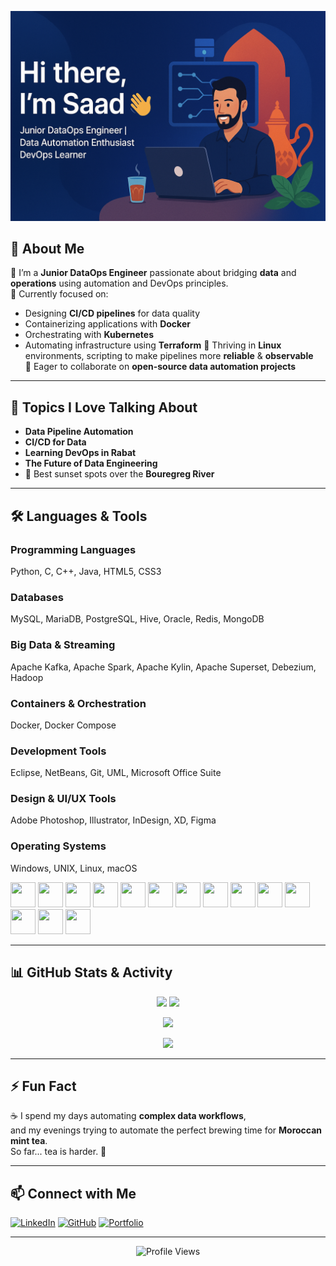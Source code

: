 <!-- Banner -->
![Saad's Banner](https://github.com/SaadkhPy/SaadkhPy/blob/main/Header.png)

## 🚀 About Me
🔭 I’m a **Junior DataOps Engineer** passionate about bridging **data** and **operations** using automation and DevOps principles.  
🌱 Currently focused on:
- Designing **CI/CD pipelines** for data quality
- Containerizing applications with **Docker**
- Orchestrating with **Kubernetes**
- Automating infrastructure using **Terraform**
🐧 Thriving in **Linux** environments, scripting to make pipelines more **reliable** & **observable**  
🤝 Eager to collaborate on **open-source data automation projects**

---

## 💬 Topics I Love Talking About
- **Data Pipeline Automation**
- **CI/CD for Data**
- **Learning DevOps in Rabat**
- **The Future of Data Engineering**
- 🌇 Best sunset spots over the **Bouregreg River**

---

## 🛠 Languages & Tools

### Programming Languages
Python, C, C++, Java, HTML5, CSS3

### Databases
MySQL, MariaDB, PostgreSQL, Hive, Oracle, Redis, MongoDB

### Big Data & Streaming
Apache Kafka, Apache Spark, Apache Kylin, Apache Superset, Debezium, Hadoop

### Containers & Orchestration
Docker, Docker Compose

### Development Tools
Eclipse, NetBeans, Git, UML, Microsoft Office Suite

### Design & UI/UX Tools
Adobe Photoshop, Illustrator, InDesign, XD, Figma

### Operating Systems
Windows, UNIX, Linux, macOS

<p align="left"> 
  <img src="https://cdn.jsdelivr.net/gh/devicons/devicon/icons/python/python-original.svg" width="40" height="40"/>
  <img src="https://cdn.jsdelivr.net/gh/devicons/devicon/icons/c/c-original.svg" width="40" height="40"/>
  <img src="https://cdn.jsdelivr.net/gh/devicons/devicon/icons/cplusplus/cplusplus-original.svg" width="40" height="40"/>
  <img src="https://cdn.jsdelivr.net/gh/devicons/devicon/icons/java/java-original.svg" width="40" height="40"/>
  <img src="https://cdn.jsdelivr.net/gh/devicons/devicon/icons/html5/html5-original.svg" width="40" height="40"/>
  <img src="https://cdn.jsdelivr.net/gh/devicons/devicon/icons/css3/css3-original.svg" width="40" height="40"/>
  <img src="https://cdn.jsdelivr.net/gh/devicons/devicon/icons/javascript/javascript-original.svg" width="40" height="40"/>
  <img src="https://cdn.jsdelivr.net/gh/devicons/devicon/icons/react/react-original.svg" width="40" height="40"/>
  <img src="https://cdn.jsdelivr.net/gh/devicons/devicon/icons/postgresql/postgresql-original.svg" width="40" height="40"/>
  <img src="https://cdn.jsdelivr.net/gh/devicons/devicon/icons/mongodb/mongodb-original.svg" width="40" height="40"/>
  <img src="https://cdn.jsdelivr.net/gh/devicons/devicon/icons/git/git-original.svg" width="40" height="40"/>
  <img src="https://cdn.jsdelivr.net/gh/devicons/devicon/icons/docker/docker-original.svg" width="40" height="40"/>
  <img src="https://cdn.jsdelivr.net/gh/devicons/devicon/icons/linux/linux-original.svg" width="40" height="40"/>
  <img src="https://cdn.jsdelivr.net/gh/devicons/devicon/icons/bash/bash-original.svg" width="40" height="40"/>
</p>

---

## 📊 GitHub Stats & Activity

<p align="center">
  <img src="https://github-readme-stats.vercel.app/api?username=SaadkhPy&show_icons=true&theme=radical" height="165"/>
  <img src="https://streak-stats.demolab.com?user=SaadkhPy&theme=radical" height="165"/>
</p>

<p align="center">
  <img src="https://github-readme-stats.vercel.app/api/top-langs/?username=SaadkhPy&layout=compact&theme=radical" height="165"/>
</p>

<p align="center">
  <img src="https://github-profile-trophy.vercel.app/?username=SaadkhPy&theme=radical&margin-w=15&margin-h=15"/>
</p>

---

## ⚡ Fun Fact
☕ I spend my days automating **complex data workflows**,  
and my evenings trying to automate the perfect brewing time for **Moroccan mint tea**.  
So far... tea is harder. 🍵

---

## 📫 Connect with Me
[![LinkedIn](https://img.shields.io/badge/LinkedIn-0077B5?style=for-the-badge&logo=linkedin&logoColor=white)](https://www.linkedin.com/in/saad-khalmadani)
[![GitHub](https://img.shields.io/badge/GitHub-181717?style=for-the-badge&logo=github&logoColor=white)](https://github.com/SaadkhPy)
[![Portfolio](https://img.shields.io/badge/Portfolio-FF7139?style=for-the-badge&logo=Firefox&logoColor=white)](https://SaadkhPy.github.io)

---

<p align="center">
  <img src="https://komarev.com/ghpvc/?username=SaadkhPy&label=Profile%20Views&color=0e75b6&style=flat" alt="Profile Views" />
</p>
